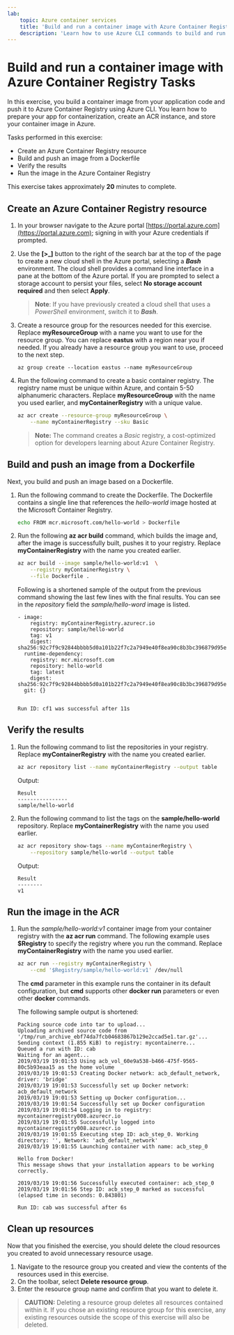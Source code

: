 ```yaml
---
lab:
    topic: Azure container services
    title: 'Build and run a container image with Azure Container Registry Tasks'
    description: 'Learn how to use Azure CLI commands to build and run container images with Azure Container Registry Tasks.'
---
```


# Build and run a container image with Azure Container Registry Tasks

In this exercise, you build a container image from your application code and push it to Azure Container Registry using Azure CLI. You learn how to prepare your app for containerization, create an ACR instance, and store your container image in Azure.

Tasks performed in this exercise:

* Create an Azure Container Registry resource
* Build and push an image from a Dockerfile
* Verify the results
* Run the image in the Azure Container Registry

This exercise takes approximately **20** minutes to complete.

## Create an Azure Container Registry resource

1. In your browser navigate to the Azure portal [https://portal.azure.com](https://portal.azure.com); signing in with your Azure credentials if prompted.

1. Use the **[\>_]** button to the right of the search bar at the top of the page to create a new cloud shell in the Azure portal, selecting a ***Bash*** environment. The cloud shell provides a command line interface in a pane at the bottom of the Azure portal. If you are prompted to select a storage account to persist your files, select **No storage account required** and then select **Apply**.

    > **Note**: If you have previously created a cloud shell that uses a *PowerShell* environment, switch it to ***Bash***.

1. Create a resource group for the resources needed for this exercise. Replace **myResourceGroup** with a name you want to use for the resource group. You can replace **eastus** with a region near you if needed. If you already have a resource group you want to use, proceed to the next step.

    ```
    az group create --location eastus --name myResourceGroup
    ```

1. Run the following command to create a basic container registry. The registry name must be unique within Azure, and contain 5-50 alphanumeric characters. Replace **myResourceGroup** with the name you used earlier, and **myContainerRegistry** with a unique value.

    ```bash
    az acr create --resource-group myResourceGroup \
        --name myContainerRegistry --sku Basic
    ```

    > **Note:** The command creates a *Basic* registry, a cost-optimized option for developers learning about Azure Container Registry.

## Build and push an image from a Dockerfile

Next, you build and push an image based on a Dockerfile.

1. Run the following command to create the Dockerfile. The Dockerfile contains a single line that references the *hello-world* image hosted at the Microsoft Container Registry.

    ```bash
    echo FROM mcr.microsoft.com/hello-world > Dockerfile
    ```

1. Run the following **az acr build** command, which builds the image and, after the image is successfully built, pushes it to your registry. Replace **myContainerRegistry** with the name you created earlier.

    ```bash
    az acr build --image sample/hello-world:v1  \
        --registry myContainerRegistry \
        --file Dockerfile .
    ```

    Following is a shortened sample of the output from the previous command showing the last few lines with the final results. You can see in the *repository* field the *sample/hello-word* image is listed.

    ```
    - image:
        registry: myContainerRegistry.azurecr.io
        repository: sample/hello-world
        tag: v1
        digest: sha256:92c7f9c92844bbbb5d0a101b22f7c2a7949e40f8ea90c8b3bc396879d95e899a
      runtime-dependency:
        registry: mcr.microsoft.com
        repository: hello-world
        tag: latest
        digest: sha256:92c7f9c92844bbbb5d0a101b22f7c2a7949e40f8ea90c8b3bc396879d95e899a
      git: {}
    
    
    Run ID: cf1 was successful after 11s
    ```

## Verify the results

1. Run the following command to list the repositories in your registry. Replace **myContainerRegistry** with the name you created earlier.

    ```bash
    az acr repository list --name myContainerRegistry --output table
    ```

    Output:

    ```
    Result
    ----------------
    sample/hello-world
    ```

1. Run the following command to list the tags on the **sample/hello-world** repository. Replace **myContainerRegistry** with the name you used earlier.

    ```bash
    az acr repository show-tags --name myContainerRegistry \
        --repository sample/hello-world --output table
    ```

    Output:

    ```
    Result
    --------
    v1
    ```

## Run the image in the ACR

1. Run the *sample/hello-world:v1* container image from your container registry with the **az acr run** command. The following example uses **$Registry** to specify the registry where you run the command. Replace **myContainerRegistry** with the name you used earlier.

    ```bash
    az acr run --registry myContainerRegistry \
        --cmd '$Registry/sample/hello-world:v1' /dev/null
    ```

    The **cmd** parameter in this example runs the container in its default configuration, but **cmd** supports other **docker run** parameters or even other **docker** commands. 

    The following sample output is shortened:

    ```
    Packing source code into tar to upload...
    Uploading archived source code from '/tmp/run_archive_ebf74da7fcb04683867b129e2ccad5e1.tar.gz'...
    Sending context (1.855 KiB) to registry: mycontainerre...
    Queued a run with ID: cab
    Waiting for an agent...
    2019/03/19 19:01:53 Using acb_vol_60e9a538-b466-475f-9565-80c5b93eaa15 as the home volume
    2019/03/19 19:01:53 Creating Docker network: acb_default_network, driver: 'bridge'
    2019/03/19 19:01:53 Successfully set up Docker network: acb_default_network
    2019/03/19 19:01:53 Setting up Docker configuration...
    2019/03/19 19:01:54 Successfully set up Docker configuration
    2019/03/19 19:01:54 Logging in to registry: mycontainerregistry008.azurecr.io
    2019/03/19 19:01:55 Successfully logged into mycontainerregistry008.azurecr.io
    2019/03/19 19:01:55 Executing step ID: acb_step_0. Working directory: '', Network: 'acb_default_network'
    2019/03/19 19:01:55 Launching container with name: acb_step_0
    
    Hello from Docker!
    This message shows that your installation appears to be working correctly.
    
    2019/03/19 19:01:56 Successfully executed container: acb_step_0
    2019/03/19 19:01:56 Step ID: acb_step_0 marked as successful (elapsed time in seconds: 0.843801)
    
    Run ID: cab was successful after 6s
    ```

## Clean up resources

Now that you finished the exercise, you should delete the cloud resources you created to avoid unnecessary resource usage.

1. Navigate to the resource group you created and view the contents of the resources used in this exercise.
1. On the toolbar, select **Delete resource group**.
1. Enter the resource group name and confirm that you want to delete it.

> **CAUTION:** Deleting a resource group deletes all resources contained within it. If you chose an existing resource group for this exercise, any existing resources outside the scope of this exercise will also be deleted.
